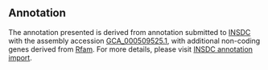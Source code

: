 

Annotation
----------

The annotation presented is derived from annotation submitted to
[INSDC](http://www.insdc.org) with the assembly accession
[GCA\_000509525.1](http://www.ebi.ac.uk/ena/data/view/GCA_000509525.1),
with additional non-coding genes derived from
[Rfam](http://rfam.xfam.org/). For more details, please visit [INSDC
annotation
import](http://ensemblgenomes.org/info/data/insdc_annotation).
